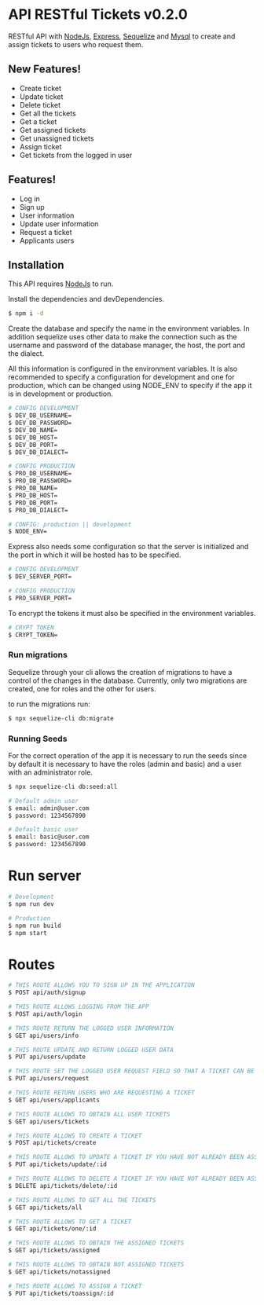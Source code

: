 # **API RESTful Tickets v0.2.0**

RESTful API with [NodeJs](https://nodejs.org/), [Express](https://expressjs.com/), [Sequelize](https://sequelize.org/) and [Mysql](https://www.mysql.com/) to create and assign tickets to users who request them.

## New Features!

- Create ticket
- Update ticket
- Delete ticket
- Get all the tickets
- Get a ticket
- Get assigned tickets
- Get unassigned tickets
- Assign ticket
- Get tickets from the logged in user

## Features!

- Log in
- Sign up
- User information
- Update user information
- Request a ticket
- Applicants users

## Installation

This API requires [NodeJs](https://nodejs.org/) to run.

Install the dependencies and devDependencies.

```sh
$ npm i -d
```

Create the database and specify the name in the environment variables. In addition sequelize uses other data to make the connection such as the username and password of the database manager, the host, the port and the dialect.

All this information is configured in the environment variables. It is also recommended to specify a configuration for development and one for production, which can be changed using NODE_ENV to specify if the app it is in development or production.

```sh
# CONFIG DEVELOPMENT
$ DEV_DB_USERNAME=
$ DEV_DB_PASSWORD=
$ DEV_DB_NAME=
$ DEV_DB_HOST=
$ DEV_DB_PORT=
$ DEV_DB_DIALECT=
```

```sh
# CONFIG PRODUCTION
$ PRO_DB_USERNAME=
$ PRO_DB_PASSWORD=
$ PRO_DB_NAME=
$ PRO_DB_HOST=
$ PRO_DB_PORT=
$ PRO_DB_DIALECT=
```

```sh
# CONFIG: production || development
$ NODE_ENV=
```

Express also needs some configuration so that the server is initialized and the port in which it will be hosted has to be specified.

```sh
# CONFIG DEVELOPMENT
$ DEV_SERVER_PORT=
```

```sh
# CONFIG PRODUCTION
$ PRO_SERVER_PORT=
```

To encrypt the tokens it must also be specified in the environment variables.

```sh
# CRYPT TOKEN
$ CRYPT_TOKEN=
```

### Run migrations

Sequelize through your cli allows the creation of migrations to have a control of the changes in the database. Currently, only two migrations are created, one for roles and the other for users.

to run the migrations run:

```sh
$ npx sequelize-cli db:migrate
```

### Running Seeds

For the correct operation of the app it is necessary to run the seeds since by default it is necessary to have the roles (admin and basic) and a user with an administrator role.

```sh
$ npx sequelize-cli db:seed:all
```

```sh
# Default admin user
$ email: admin@user.com
$ password: 1234567890
```

```sh
# Default basic user
$ email: basic@user.com
$ password: 1234567890
```

# Run server

```sh
# Development
$ npm run dev
```

```sh
# Production
$ npm run build
$ npm start
```

# Routes

```sh
# THIS ROUTE ALLOWS YOU TO SIGN UP IN THE APPLICATION
$ POST api/auth/signup
```

```sh
# THIS ROUTE ALLOWS LOGGING FROM THE APP
$ POST api/auth/login
```

```sh
# THIS ROUTE RETURN THE LOGGED USER INFORMATION
$ GET api/users/info
```

```sh
# THIS ROUTE UPDATE AND RETURN LOGGED USER DATA
$ PUT api/users/update
```

```sh
# THIS ROUTE SET THE LOGGED USER REQUEST FIELD SO THAT A TICKET CAN BE ASSIGNED AND RETURNED DATA
$ PUT api/users/request
```

```sh
# THIS ROUTE RETURN USERS WHO ARE REQUESTING A TICKET
$ GET api/users/applicants
```

```sh
# THIS ROUTE ALLOWS TO OBTAIN ALL USER TICKETS
$ GET api/users/tickets
```

```sh
# THIS ROUTE ALLOWS TO CREATE A TICKET
$ POST api/tickets/create
```

```sh
# THIS ROUTE ALLOWS TO UPDATE A TICKET IF YOU HAVE NOT ALREADY BEEN ASSIGNED TO A USER
$ PUT api/tickets/update/:id
```

```sh
# THIS ROUTE ALLOWS TO DELETE A TICKET IF YOU HAVE NOT ALREADY BEEN ASSIGNED TO A USER
$ DELETE api/tickets/delete/:id
```

```sh
# THIS ROUTE ALLOWS TO GET ALL THE TICKETS
$ GET api/tickets/all
```

```sh
# THIS ROUTE ALLOWS TO GET A TICKET
$ GET api/tickets/one/:id
```

```sh
# THIS ROUTE ALLOWS TO OBTAIN THE ASSIGNED TICKETS
$ GET api/tickets/assigned
```

```sh
# THIS ROUTE ALLOWS TO OBTAIN NOT ASSIGNED TICKETS
$ GET api/tickets/notassigned
```

```sh
# THIS ROUTE ALLOWS TO ASSIGN A TICKET
$ PUT api/tickets/toassign/:id
```
